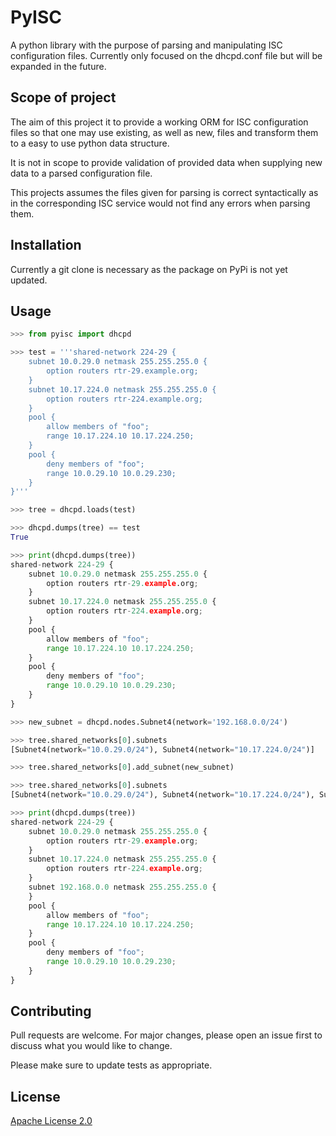 # PyISC

A python library with the purpose of parsing and manipulating ISC configuration files. Currently only focused on the dhcpd.conf file but will be expanded in the future.

## Scope of project

The aim of this project it to provide a working ORM for ISC configuration files so that one may use existing, as well as new, files and transform them to a easy to use python data structure.

It is not in scope to provide validation of provided data when supplying new data to a parsed configuration file.

This projects assumes the files given for parsing is correct syntactically as in the corresponding ISC service would not find any errors when parsing them.

## Installation

Currently a git clone is necessary as the package on PyPi is not yet updated.

## Usage

```python
>>> from pyisc import dhcpd

>>> test = '''shared-network 224-29 {
    subnet 10.0.29.0 netmask 255.255.255.0 {
        option routers rtr-29.example.org;
    }
    subnet 10.17.224.0 netmask 255.255.255.0 {
        option routers rtr-224.example.org;
    }
    pool {
        allow members of "foo";
        range 10.17.224.10 10.17.224.250;
    }
    pool {
        deny members of "foo";
        range 10.0.29.10 10.0.29.230;
    }
}'''

>>> tree = dhcpd.loads(test)

>>> dhcpd.dumps(tree) == test
True

>>> print(dhcpd.dumps(tree))
shared-network 224-29 {
    subnet 10.0.29.0 netmask 255.255.255.0 {
        option routers rtr-29.example.org;
    }
    subnet 10.17.224.0 netmask 255.255.255.0 {
        option routers rtr-224.example.org;
    }
    pool {
        allow members of "foo";
        range 10.17.224.10 10.17.224.250;
    }
    pool {
        deny members of "foo";
        range 10.0.29.10 10.0.29.230;
    }
}

>>> new_subnet = dhcpd.nodes.Subnet4(network='192.168.0.0/24')

>>> tree.shared_networks[0].subnets
[Subnet4(network="10.0.29.0/24"), Subnet4(network="10.17.224.0/24")]

>>> tree.shared_networks[0].add_subnet(new_subnet)

>>> tree.shared_networks[0].subnets
[Subnet4(network="10.0.29.0/24"), Subnet4(network="10.17.224.0/24"), Subnet4(network="192.168.0.0/24")]

>>> print(dhcpd.dumps(tree))
shared-network 224-29 {
    subnet 10.0.29.0 netmask 255.255.255.0 {
        option routers rtr-29.example.org;
    }
    subnet 10.17.224.0 netmask 255.255.255.0 {
        option routers rtr-224.example.org;
    }
    subnet 192.168.0.0 netmask 255.255.255.0 {
    }
    pool {
        allow members of "foo";
        range 10.17.224.10 10.17.224.250;
    }
    pool {
        deny members of "foo";
        range 10.0.29.10 10.0.29.230;
    }
}
```

## Contributing

Pull requests are welcome. For major changes, please open an issue first to discuss what you would like to change.

Please make sure to update tests as appropriate.

## License

[Apache License 2.0](https://choosealicense.com/licenses/apache-2.0/)
